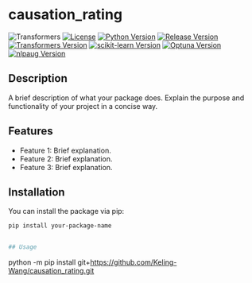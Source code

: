 # causation_rating

![Transformers]([https://raw.githubusercontent.com/huggingface/transformers/main/docs/source/imgs/transformers_logo_name.png](https://huggingface.co/datasets/huggingface/brand-assets/resolve/main/hf-logo-with-title.png))
[![License](https://img.shields.io/badge/license-MIT-blue.svg)](LICENSE) 
[![Python Version](https://img.shields.io/badge/python-%3E%3D3.8-blue)](https://www.python.org/)
[![Release Version](https://img.shields.io/github/v/release/username/repository)](https://github.com/username/repository/releases)
[![Transformers Version](https://img.shields.io/badge/transformers-4.45.1-orange.svg)](https://huggingface.co/docs/transformers/)
[![scikit-learn Version](https://img.shields.io/badge/scikit--learn-1.2.2-yellow)](https://scikit-learn.org/)
[![Optuna Version](https://img.shields.io/badge/optuna-4.0.0-blue)](https://optuna.org/)
[![nlpaug Version](https://img.shields.io/badge/nlpaug-1.1.11-purple)](https://github.com/makcedward/nlpaug)


## Description

A brief description of what your package does. Explain the purpose and functionality of your project in a concise way.

## Features

- Feature 1: Brief explanation.
- Feature 2: Brief explanation.
- Feature 3: Brief explanation.

## Installation

You can install the package via pip:

```bash
pip install your-package-name


## Usage
```
python -m pip install git+https://github.com/Keling-Wang/causation_rating.git
```
